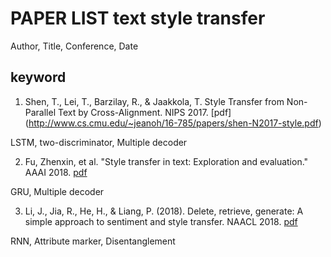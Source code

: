 # PAPER LIST text style transfer

Author, Title, Conference, Date

keyword
-------------------------------------------------------------
1. Shen, T., Lei, T., Barzilay, R., & Jaakkola, T. Style Transfer from Non-Parallel Text by Cross-Alignment. NIPS 2017. [pdf] (http://www.cs.cmu.edu/~jeanoh/16-785/papers/shen-N2017-style.pdf)

LSTM, two-discriminator, Multiple decoder 


2. Fu, Zhenxin, et al. "Style transfer in text: Exploration and evaluation." AAAI 2018. [pdf](https://ojs.aaai.org/index.php/AAAI/article/view/11330/11189)

GRU, Multiple decoder


3. Li, J., Jia, R., He, H., & Liang, P. (2018). Delete, retrieve, generate: A simple approach to sentiment and style transfer. NAACL 2018. [pdf](https://arxiv.org/pdf/1804.06437.pdf)

RNN, Attribute marker, Disentanglement 
